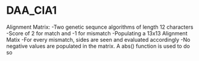 # DAA_CIA1
Alignment Matrix:
-Two genetic sequnce algorithms of length 12 characters
-Score of 2 for match and -1 for mismatch 
-Populating a 13x13 Alignment Matix 
-For every mismatch, sides are seen and evaluated accordingly
-No negative values are populated in the matrix. A abs() function is used to do so
